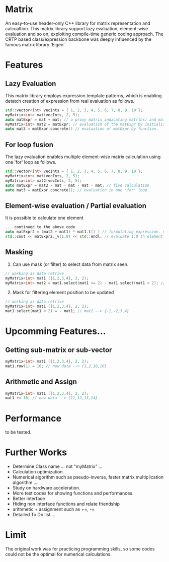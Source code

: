 # Matrix
An easy-to-use header-only C++ library for matrix representation and calcualtion.
This matrix library support lazy evaluation, element-wise evaluation and so on, exploiting compile-time generic coding approach. 
The CRTP based class/expression backbone was deeply influenced by the famous matrix library 'Eigen'. 

# Features
## Lazy Evaluation
This matrix library employs expression template patterns, which is enabling detatch creation of expression from real evaluation as follows.
```c++
std::vector<int> vecInts = { 1, 2, 3, 4, 5, 6, 7, 8, 9, 10 };
myMatrix<int> mat(vecInts, 2, 5);
auto matExpr = mat + mat; // a proxy matrix indicating mat(lhs) and mat(rhs) to be added.
myMatrix<int> mat2 = matExpr; // evaluation of the matExpr by initialization.
auto mat3 = matExpr.concrete() // evaluation of matExpr by function.
```
## For loop fusion
The lazy evaluation enables multiple element-wise matrix calculation using one 'for' loop as follows.
```c++
std::vector<int> vecInts = { 1, 2, 3, 4, 5, 6, 7, 8, 9, 10 };
myMatrix<int> mat(vecInts, 2, 5);
myMatrix<int> mat2(vecInts, 2, 5);
auto matExpr = mat2 - mat - mat - mat - mat; // five calculation
auto mat3 = matExpr.concrete(); // evaluation in one 'for' loop
```
## Element-wise evaluation / Partial evaluation
It is possible to calculate one element 
```c++
... continued to the above code
auto matExpr2 = (mat2 + mat1) * mat1.t() ) // formulating expression, not evaluated
std::cout << matExpr2._v(1,0) << std::endl; // evaluate 1,0 th element then show (the other elements are not evaluated)
```
## Masking
1. Can use mask (or filter) to select data from matrix seen.
```c++
// working as data retrive
myMatrix<int> mat1 ({1,2,3,4}, 2, 2);
myMatrix<int> mat2 = mat1.select(mat1 >= 2) - mat1.select(mat1 < 2); // mat2 --> {-1,-2;3,4}
```
2. Mask for filtering element position to be updated
```c++
// working as data retrive
myMatrix<int> mat1 ({1,2,3,4}, 2, 2);
mat1.select(mat1 < 2) = - mat1; // mat2 --> {-1,-2;3,4}
```
# Upcomming Features...
## Getting sub-matrix or sub-vector 
```c++
myMatrix<int> mat1 ({1,2,3,4}, 2, 2);
mat1.row(1) = 10; // now data --> {1,2,10,10}
```
## Arithmetic and Assign
```c++
myMatrix<int> mat1 ({1,2,3,4}, 2, 2);
mat1 += 10; // now data --> {11,12,13,14}
```

# Performance
to be tested.

# Further Works
* Determine Class name ... not "myMatrix" ... 
* Calculation optimization. 
* Numerical algorithm such as pseudo-inverse, faster matrix multiplication algorithm ....
* Study on hardware acceleration.
* More test codes for showing functions and performances.
* Better interface
* Hiding non interface functions and relate friendship
* arithmetic + assignment such as +=, -=
* Detailed To Do list ...

# Limit
The original work was for practicing programming skills, so some codes could not be the optimal for numerical calculations.
